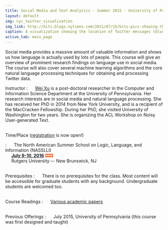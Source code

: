 ```yaml
---
title: Social Media and Text Analytics - Summer 2015 - University of Pennsylvania
layout: default
img: nyc_twitter_visualization
img_link: http://bits.blogs.nytimes.com/2011/07/15/bits-pics-showing-the-location-of-tweets-and-flickr-photos/
caption: A visualization showing the location of Twitter messages (blue) and Flickr photos (orange) in New York City by Eric Fischer
active_tab: main_page 
---
```



Social media provides a massive amount of valuable information and shows us how language is actually used by lots of people. This course will give an overview of prominent research findings on language use in social media. The course will also cover several machine learning algorithms and the core natural language processing techniques for obtaining and processing Twitter data.


Instructor
: &nbsp;&nbsp;&nbsp;&nbsp; [Wei Xu](http://www.cis.upenn.edu/~xwe/) is a post-doctoral researcher in the Computer and Information
Science Department at the University of Pennsylvania. Her research
interests are in social media and natural language processing. She has received her
PhD in 2014 from New York University, and is a recipient of the
MacCracken Fellowship. During her PhD, she visited University of
Washington for two years. She is organizing the ACL Workshop on Noisy
User-generated Text.


<br>Time/Place ([registration](http://nasslli2016.rutgers.edu/about_nasslli.html) is now open!)

: &nbsp;&nbsp;&nbsp;&nbsp; The North American Summer School on Logic, Language, and Information (NASSLLI) <br>
&nbsp;&nbsp;&nbsp;&nbsp; **[July 9-10, 2016](http://nasslli2016.rutgers.edu/about_nasslli.html)** ![new](assets/img/new_1.gif)<br> 
&nbsp;&nbsp;&nbsp;&nbsp; Rutgers University –- New Brunswick, NJ 



<br>Prerequisites
: &nbsp;&nbsp;&nbsp;&nbsp; There is no prerequisites for the class. Most content will be accessible for graduate students with any background. Undergraduate students are welcomed too.  

<br>Course Readings
: &nbsp;&nbsp;&nbsp;&nbsp; [Various academic papers](syllabus.html)

<br>Previous Offerings
: &nbsp;&nbsp;&nbsp;&nbsp; July 2015, University of Pennsylvania (this course was first designed and taught)


